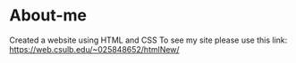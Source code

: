 # About-me
Created a website using HTML and CSS
  To see my site please use this link: https://web.csulb.edu/~025848652/htmlNew/ 
  

